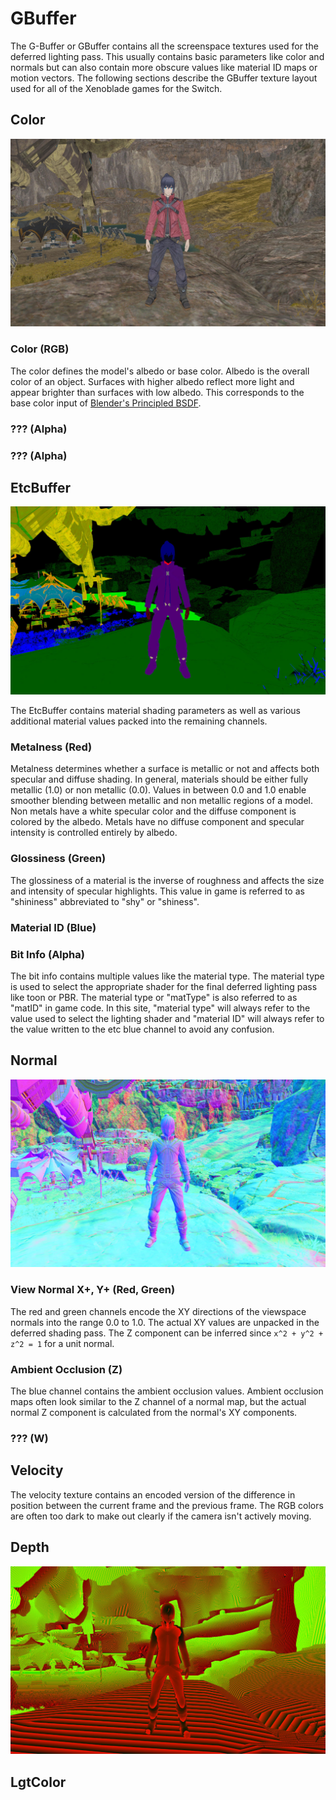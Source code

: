# GBuffer
The G-Buffer or GBuffer contains all the screenspace textures used for the deferred lighting pass. This usually contains basic parameters like color and normals but can also contain more obscure values like material ID maps or motion vectors. The following sections describe the GBuffer texture layout used for all of the Xenoblade games for the Switch.

## Color
![GBuffer Color](images/gbuffer/color.jpg)

### Color (RGB)
The color defines the model's albedo or base color. Albedo is the overall color of an object. Surfaces with higher albedo reflect more light and appear brighter than surfaces with low albedo. This corresponds to the base color input of [Blender's Principled BSDF](https://docs.blender.org/manual/en/latest/render/shader_nodes/shader/principled.html).

### ??? (Alpha)

### ??? (Alpha)

## EtcBuffer
![GBuffer EtcBuffer](images/gbuffer/etc.jpg)

The EtcBuffer contains material shading parameters as well as various additional material values packed into the remaining channels.

### Metalness (Red)
Metalness determines whether a surface is metallic or not and affects both specular and diffuse shading. In general, materials should be either fully metallic (1.0) or non metallic (0.0). Values in between 0.0 and 1.0 enable smoother blending between metallic and non metallic regions of a model. Non metals have a white specular color and the diffuse component is colored by the albedo. Metals have no diffuse component and specular intensity is controlled entirely by albedo.

### Glossiness (Green)
The glossiness of a material is the inverse of roughness and affects the size and intensity of specular highlights. This value in game is referred to as "shininess" abbreviated to "shy" or "shiness".

### Material ID (Blue)

### Bit Info (Alpha)
The bit info contains multiple values like the material type. The material type is used to select the appropriate shader for the final deferred lighting pass like toon or PBR. The material type or "matType" is also referred to as "matID" in game code. In this site, "material type" will always refer to the value used to select the lighting shader and "material ID" will always refer to the value written to the etc blue channel to avoid any confusion.

## Normal
![GBuffer Normal](images/gbuffer/normal.jpg)

### View Normal X+, Y+ (Red, Green)
The red and green channels encode the XY directions of the viewspace normals into the range 0.0 to 1.0. The actual XY values are unpacked in the deferred shading pass. The Z component can be inferred since `x^2 + y^2 + z^2 = 1` for a unit normal.

### Ambient Occlusion (Z)
The blue channel contains the ambient occlusion values. Ambient occlusion maps often look similar to the Z channel of a normal map, but the actual normal Z component is calculated from the normal's XY components.

### ??? (W)

## Velocity
The velocity texture contains an encoded version of the difference in position between the current frame and the previous frame. The RGB colors are often too dark to make out clearly if the camera isn't actively moving.

## Depth
![GBuffer Depth](images/gbuffer/depth.jpg)


## LgtColor